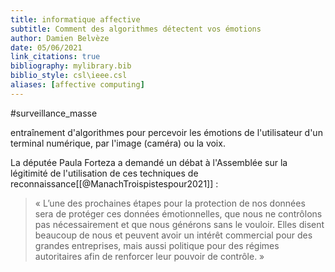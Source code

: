 ```yaml
---
title: informatique affective
subtitle: Comment des algorithmes détectent vos émotions
author: Damien Belvèze
date: 05/06/2021
link_citations: true
bibliography: mylibrary.bib
biblio_style: csl\ieee.csl
aliases: [affective computing]
---
```




#surveillance_masse 

entraînement d'algorithmes pour percevoir les émotions de l'utilisateur d'un terminal numérique, par l'image (caméra) ou la voix. 

La députée Paula Forteza a demandé un débat à l'Assemblée sur la légitimité de l'utilisation de ces techniques de reconnaissance[[@ManachTroispistespour2021]] : 

>« L’une des prochaines étapes pour la protection de nos données sera de protéger ces données émotionnelles, que nous ne contrôlons pas nécessairement et que nous générons sans le vouloir. Elles disent beaucoup de nous et peuvent avoir un intérêt commercial pour des grandes entreprises, mais aussi politique pour des régimes autoritaires afin de renforcer leur pouvoir de contrôle. »

